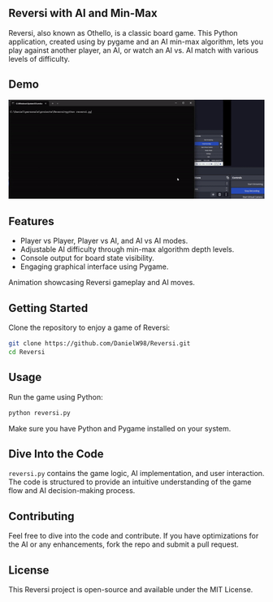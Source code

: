 ## Reversi with AI and Min-Max

Reversi, also known as Othello, is a classic board game. This Python application, created using by pygame and an AI min-max algorithm, lets you play against another player, an AI, or watch an AI vs. AI match with various levels of difficulty.

## Demo

![Reversi Animation](https://github.com/danielw98/Reversi/blob/main/Reversi.gif?raw=true)


## Features

- Player vs Player, Player vs AI, and AI vs AI modes.
- Adjustable AI difficulty through min-max algorithm depth levels.
- Console output for board state visibility.
- Engaging graphical interface using Pygame.

Animation showcasing Reversi gameplay and AI moves.

## Getting Started

Clone the repository to enjoy a game of Reversi:

```bash
git clone https://github.com/DanielW98/Reversi.git
cd Reversi
```

## Usage

Run the game using Python:

```bash
python reversi.py
```

Make sure you have Python and Pygame installed on your system.

## Dive Into the Code

`reversi.py` contains the game logic, AI implementation, and user interaction. The code is structured to provide an intuitive understanding of the game flow and AI decision-making process.

## Contributing

Feel free to dive into the code and contribute. If you have optimizations for the AI or any enhancements, fork the repo and submit a pull request.

## License

This Reversi project is open-source and available under the MIT License.
